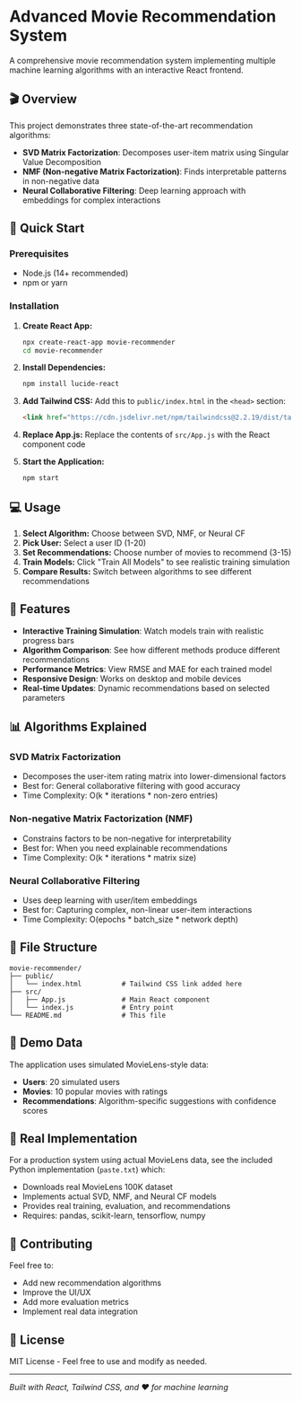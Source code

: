 # Advanced Movie Recommendation System

A comprehensive movie recommendation system implementing multiple machine learning algorithms with an interactive React frontend.

## 🎬 Overview

This project demonstrates three state-of-the-art recommendation algorithms:
- **SVD Matrix Factorization**: Decomposes user-item matrix using Singular Value Decomposition
- **NMF (Non-negative Matrix Factorization)**: Finds interpretable patterns in non-negative data
- **Neural Collaborative Filtering**: Deep learning approach with embeddings for complex interactions

## 🚀 Quick Start

### Prerequisites
- Node.js (14+ recommended)
- npm or yarn

### Installation

1. **Create React App:**
   ```bash
   npx create-react-app movie-recommender
   cd movie-recommender
   ```

2. **Install Dependencies:**
   ```bash
   npm install lucide-react
   ```

3. **Add Tailwind CSS:**
   Add this to `public/index.html` in the `<head>` section:
   ```html
   <link href="https://cdn.jsdelivr.net/npm/tailwindcss@2.2.19/dist/tailwind.min.css" rel="stylesheet">
   ```

4. **Replace App.js:**
   Replace the contents of `src/App.js` with the React component code

5. **Start the Application:**
   ```bash
   npm start
   ```

## 💻 Usage

1. **Select Algorithm:** Choose between SVD, NMF, or Neural CF
2. **Pick User:** Select a user ID (1-20) 
3. **Set Recommendations:** Choose number of movies to recommend (3-15)
4. **Train Models:** Click "Train All Models" to see realistic training simulation
5. **Compare Results:** Switch between algorithms to see different recommendations

## 🔧 Features

- **Interactive Training Simulation**: Watch models train with realistic progress bars
- **Algorithm Comparison**: See how different methods produce different recommendations
- **Performance Metrics**: View RMSE and MAE for each trained model
- **Responsive Design**: Works on desktop and mobile devices
- **Real-time Updates**: Dynamic recommendations based on selected parameters

## 📊 Algorithms Explained

### SVD Matrix Factorization
- Decomposes the user-item rating matrix into lower-dimensional factors
- Best for: General collaborative filtering with good accuracy
- Time Complexity: O(k * iterations * non-zero entries)

### Non-negative Matrix Factorization (NMF)  
- Constrains factors to be non-negative for interpretability
- Best for: When you need explainable recommendations
- Time Complexity: O(k * iterations * matrix size)

### Neural Collaborative Filtering
- Uses deep learning with user/item embeddings
- Best for: Capturing complex, non-linear user-item interactions
- Time Complexity: O(epochs * batch_size * network depth)

## 📁 File Structure

```
movie-recommender/
├── public/
│   └── index.html          # Tailwind CSS link added here
├── src/
│   ├── App.js              # Main React component
│   └── index.js            # Entry point
└── README.md               # This file
```

## 🎯 Demo Data

The application uses simulated MovieLens-style data:
- **Users**: 20 simulated users
- **Movies**: 10 popular movies with ratings
- **Recommendations**: Algorithm-specific suggestions with confidence scores

## 🔄 Real Implementation

For a production system using actual MovieLens data, see the included Python implementation (`paste.txt`) which:
- Downloads real MovieLens 100K dataset
- Implements actual SVD, NMF, and Neural CF models
- Provides real training, evaluation, and recommendations
- Requires: pandas, scikit-learn, tensorflow, numpy

## 🤝 Contributing

Feel free to:
- Add new recommendation algorithms
- Improve the UI/UX
- Add more evaluation metrics
- Implement real data integration

## 📄 License

MIT License - Feel free to use and modify as needed.

---

*Built with React, Tailwind CSS, and ❤️ for machine learning*